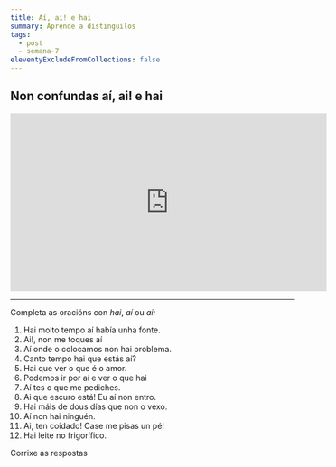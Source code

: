 ```yaml
---
title: Aí, ai! e hai
summary: Aprende a distinguilos
tags:
  - post
  - semana-7
eleventyExcludeFromCollections: false
---
```

## **Non confundas aí, ai! e hai**

<iframe width="560" height="315" src="https://www.youtube.com/embed/MVPBPSRwgbE" frameborder="0" allow="accelerometer; autoplay; encrypted-media; gyroscope; picture-in-picture" allowfullscreen></iframe>

- - -

Completa as oracións con *hai*, *aí* ou *ai:*

1. <e-answer>Hai</e-answer> moito tempo <e-answer>aí</e-answer> había unha fonte.
2. <e-answer>Ai</e-answer>!, non me toques <e-answer>aí</e-answer>
3. <e-answer>Aí</e-answer> onde o colocamos non <e-answer>hai</e-answer> problema.
4. Canto tempo <e-answer>hai</e-answer> que estás <e-answer>aí</e-answer>?
5. <e-answer>Hai</e-answer> que ver o que é o amor.
6. Podemos ir por <e-answer>aí</e-answer> e ver o que <e-answer>hai</e-answer>
7. <e-answer>Aí</e-answer> tes o que me pediches.
8. <e-answer>Ai</e-answer> que escuro está! Eu <e-answer>aí</e-answer> non entro.
9. <e-answer>Hai</e-answer> máis de dous días que non o vexo.
10. <e-answer>Aí</e-answer> non <e-answer>hai</e-answer> ninguén.
11. <e-answer>Ai</e-answer>, ten coidado! Case me pisas un pé!
12. <e-answer>Hai</e-answer> leite no frigorífico.

<e-validate>Corrixe as respostas</evalidate>
